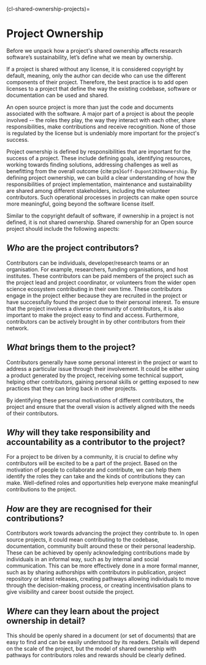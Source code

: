 (cl-shared-ownership-projects)=
# Project Ownership

Before we unpack how a project's shared ownership affects research software’s sustainability, let’s define what we mean by ownership.

If a project is shared without any license, it is considered copyright by default, meaning, only the author can decide who can use the different components of their project.
Therefore, the best practice is to add open licenses to a project that define the way the existing codebase, software or documentation can be used and shared.

An open source project is more than just the code and documents associated with the software.
A major part of a project is about the people involved -- the roles they play, the way they interact with each other, share responsibilities, make contributions and receive recognition.
None of those is regulated by the license but is undeniably more important for the project's success.

Project ownership is defined by responsibilities that are important for the success of a project.
These include defining goals, identifying resources, working towards finding solutions, addressing challenges as well as benefitting from the overall outcome {cite:ps}`Goff-Dupont2020ownership`.
By defining project ownership, we can build a clear understanding of how the responsibilities of project implementation, maintenance and sustainability are shared among different stakeholders, including the volunteer contributors.
Such operational processes in projects can make open source more meaningful, going beyond the software license itself.

Similar to the copyright default of software, if ownership in a project is not defined, it is not shared ownership.
Shared ownership for an Open source project should include the following aspects:

## *Who* are the project contributors?

Contributors can be individuals, developer/research teams or an organisation.
For example, researchers, funding organisations, and host institutes.
These contributors can be paid members of the project such as the project lead and project coordinator, or volunteers from the wider open science ecosystem contributing in their own time.
These contributors engage in the project either because they are recruited in the project or have successfully found the project due to their personal interest.
To ensure that the project involves a diverse community of contributors, it is also important to make the project easy to find and access.
Furthermore, contributors can be actively brought in by other contributors from their network.

## *What* brings them to the project?

Contributors generally have some personal interest in the project or want to address a particular issue through their involvement.
It could be either using a product generated by the project, receiving some technical support, helping other contributors, gaining personal skills or getting exposed to new practices that they can bring back in other projects.

By identifying these personal motivations of different contributors, the project and ensure that the overall vision is actively aligned with the needs of their contributors.

## *Why* will they take responsibility and accountability as a contributor to the project?

For a project to be driven by a community, it is crucial to define why contributors will be excited to be a part of the project.
Based on the motivation of people to collaborate and contribute, we can help them identify the roles they can take and the kinds of contributions they can make.
Well-defined roles and opportunities help everyone make meaningful contributions to the project.

## *How* are they are recognised for their contributions?

Contributors work towards advancing the project they contribute to.
In open source projects, it could mean contributing to the codebase, documentation, community built around these or their personal leadership.
These can be achieved by openly acknowledging contributions made by individuals in an informal way, such as by internal and social communication.
This can be more effectively done in a more formal manner, such as by sharing authorships with contributors in publication, project repository or latest releases, creating pathways allowing individuals to move through the decision-making process, or creating incentivisation plans to give visibility and career boost outside the project.

## *Where* can they learn about the project ownership in detail?

This should be openly shared in a document (or set of documents) that are easy to find and can be easily understood by its readers.
Details will depend on the scale of the project, but the model of shared ownership with pathways for contributors roles and rewards should be clearly defined.
